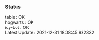 ### Status


table : OK  
hogwarts : OK  
icy-bot : OK  
Latest Update : 2021-12-31 18:08:45.932332
